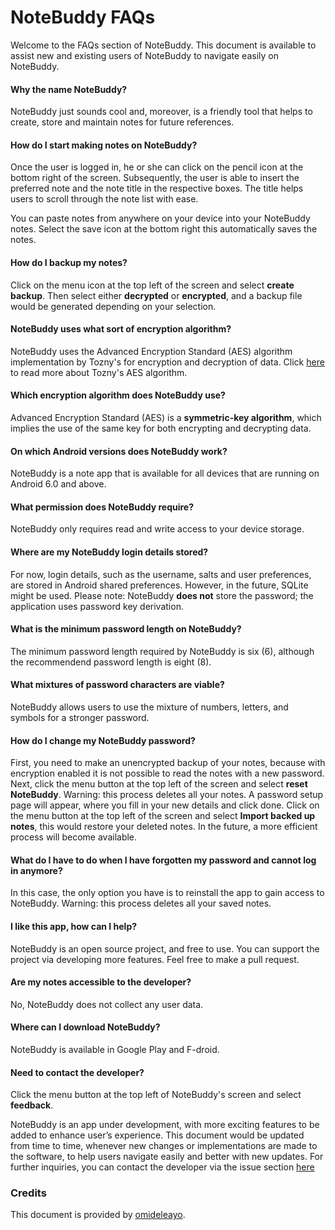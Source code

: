 # NoteBuddy FAQs

Welcome to the FAQs section of NoteBuddy. This document is available to assist new and existing users of NoteBuddy to navigate easily on NoteBuddy.

#### Why the name NoteBuddy?
NoteBuddy just sounds cool and, moreover, is a friendly tool that helps to create, store and maintain notes for future references.

#### How do I start making notes on NoteBuddy?
Once the user is logged in, he or she can click on the pencil icon at the bottom right of the screen. Subsequently, the user is able to insert the preferred note and the note title in the respective boxes. The title helps users to scroll through the note list with ease.

You can paste notes from anywhere on your device into your NoteBuddy notes. Select the save icon at the bottom right this automatically saves the notes.

#### How do I backup my notes?
Click on the menu icon at the top left of the screen and select **create backup**. Then select either **decrypted** or **encrypted**, and a backup file would be generated depending on your selection.

#### NoteBuddy uses what sort of encryption algorithm?
NoteBuddy uses the Advanced Encryption Standard (AES) algorithm implementation by Tozny's for encryption and decryption of data.
Click [here](https://github.com/tozny/java-aes-crypto) to read more about Tozny's AES algorithm.

#### Which encryption algorithm does NoteBuddy use?
Advanced Encryption Standard (AES) is a **symmetric-key algorithm**, which implies the use of the same key for both encrypting and decrypting data.

#### On which Android versions does NoteBuddy work?
NoteBuddy is a note app that is available for all devices that are running on Android 6.0 and above.

#### What permission does NoteBuddy require?
NoteBuddy only requires read and write access to your device storage.

#### Where are my NoteBuddy login details stored?
For now, login details, such as the username, salts and user preferences, are stored in Android shared preferences. However, in the future, SQLite might be used. Please note: NoteBuddy **does not** store the password; the application uses password key derivation.

#### What is the minimum password length on NoteBuddy?
The minimum password length required by NoteBuddy is six (6), although the recommendend password length is eight (8).

#### What mixtures of password characters are viable?
NoteBuddy allows users to use the mixture of numbers, letters, and symbols for a stronger password.

#### How do I change my NoteBuddy password?
First, you need to make an unencrypted backup of your notes, because with encryption enabled it is not possible to read the notes with a new password. Next, click the menu button at the top left of the screen and select **reset NoteBuddy**. Warning: this process deletes all your notes. A password setup page will appear, where you fill in your new details and click done.
Click on the menu button at the top left of the screen and select **Import backed up notes**, this would restore your deleted notes. In the future, a more efficient process will become available.

#### What do I have to do when I have forgotten my password and cannot log in anymore?
In this case, the only option you have is to reinstall the app to gain access to NoteBuddy. Warning: this process deletes all your saved notes. 

#### I like this app, how can I help?
NoteBuddy is an open source project, and free to use. You can support the project via developing more features. Feel free to make a pull request. 

#### Are my notes accessible to the developer?
No, NoteBuddy does not collect any user data.

#### Where can I download NoteBuddy?
NoteBuddy is available in Google Play and F-droid.

#### Need to contact the developer?	
Click the menu button at the top left of NoteBuddy's screen and select **feedback**.

NoteBuddy is an app under development, with more exciting features to be added to enhance user’s experience.
This document would be updated from time to time, whenever new changes or implementations are made to the software, to help users navigate easily and better with new updates. For further inquiries, you can contact the developer via the issue section [here]( https://github.com/YoeriNijs/NoteBuddy/issues)

### Credits
This document is provided by [omideleayo](https://github.com/omideleayo).
